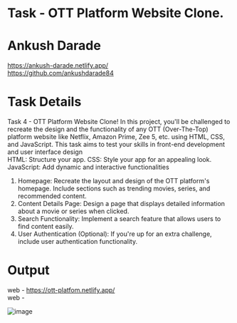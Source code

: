 # Task - OTT Platform Website Clone.

# Ankush Darade <br>
https://ankush-darade.netlify.app/ <br>
https://github.com/ankushdarade84
 
# Task Details
Task 4 - OTT Platform Website Clone! In this project, you'll be challenged to recreate the design and 
the functionality of any OTT (Over-The-Top) platform website like Netflix, Amazon Prime, Zee 5, etc. using HTML, 
CSS, and JavaScript. This task aims to test your skills in front-end development and user interface design
<br>
HTML: Structure your app. 
CSS: Style your app for an appealing look. 
JavaScript: Add dynamic and interactive functionalities
<br>
1. Homepage: 
Recreate the layout and design of the OTT platform's homepage. 
Include sections such as trending movies, series, and recommended content. 
2. Content Details Page: 
Design a page that displays detailed information about a movie or series when clicked. 
3. Search Functionality: 
Implement a search feature that allows users to find content easily. 
4. User Authentication (Optional): 
If you're up for an extra challenge, include user authentication functionality.

# Output
web - https://ott-platfom.netlify.app/ <br>
web - 

![image](https://github.com/ankushdarade84/OTT-grid-using-html-css-js/assets/82811718/f6b956ee-8b2e-4ae9-9697-ef2cecd70cb6)




